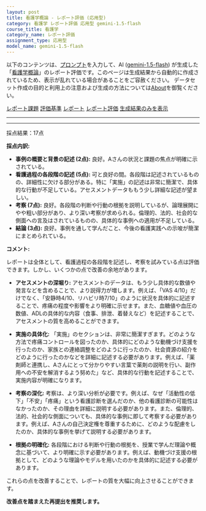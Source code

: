 ```yaml
---
layout: post
title: 看護学概論 - レポート評価 (応用型)
category: 看護学 レポート評価 応用型 gemini-1.5-flash
course_title: 看護学
category_name: レポート評価
assignment_type: 応用型
model_name: gemini-1.5-flash
---
```


以下のコンテンツは、[プロンプト](http://127.0.0.1:8000/generated/看護学/gemini-1.5-flash/prompt_レポート評価-応用型.md)を入力して、AI ([gemini-1.5-flash](contents/gemini-1.5-flash)) が生成した「[看護学概論](/contents/看護学/)」のレポート評価です。このページは生成結果から自動的に作成されているため、表示が乱れている場合があることをご容赦ください。
データセット作成の目的と利用上の注意および生成の方法については[About](/About)を御覧ください。

[レポート課題](../レポート課題-応用型)
[評価基準](../評価基準-応用型)
[レポート](../レポート-応用型)
[レポート評価](../レポート評価-応用型)
[生成結果のみを表示](http://127.0.0.1:8000/generated/看護学/gemini-1.5-flash/レポート評価-応用型.md)
  

***
***
  
採点結果：17点

**採点内訳:**

* **事例の概要と背景の記述 (2点):** 良好。Aさんの状況と課題の焦点が明確に示されている。
* **看護過程の各段階の記述 (5点):** 可と良好の間。各段階は記述されているものの、詳細性に欠ける部分がある。特に「実施」の記述は非常に簡潔で、具体的な行動が不足している。アセスメントデータももう少し詳細な記述が望ましい。
* **考察 (7点):** 良好。各段階の判断や行動の根拠を説明しているが、論理展開にやや粗い部分があり、より深い考察が求められる。倫理的、法的、社会的な側面への言及はされているものの、具体的な事例への適用が不足している。
* **結論 (3点):** 良好。事例を通して学んだこと、今後の看護実践への示唆が簡潔にまとめられている。


**コメント:**

レポートは全体として、看護過程の各段階を記述し、考察を試みている点は評価できます。しかし、いくつかの点で改善の余地があります。

* **アセスメントの深堀り:**  アセスメントのデータは、もう少し具体的な数値や発言などを含めることで、より説得力が増します。例えば、「VAS 4/10」だけでなく、「安静時4/10、リハビリ時7/10」のように状況を具体的に記述することで、疼痛の程度や影響をより明確に示せます。また、血糖値や血圧の数値、ADLの具体的な内容（食事、排泄、着替えなど）を記述することで、アセスメントの質を高めることができます。

* **実施の具体化:** 「実施」のセクションは、非常に簡潔すぎます。どのような方法で疼痛コントロールを図ったのか、具体的にどのような動機づけ支援を行ったのか、家族との連絡調整をどのように行ったのか、社会資源の紹介をどのように行ったのかなどを詳細に記述する必要があります。例えば、「薬剤師と連携し、Aさんにとって分かりやすい言葉で薬剤の説明を行い、副作用への不安を解消するよう努めた」など、具体的な行動を記述することで、実施内容が明確になります。

* **考察の深化:** 考察は、より深い分析が必要です。例えば、なぜ「活動性の低下」「不安」「疼痛」という看護診断を選んだのか、他の看護診断の可能性はなかったのか、その理由を詳細に説明する必要があります。また、倫理的、法的、社会的な側面についても、具体的な事例に即して考察する必要があります。例えば、Aさんの自己決定権を尊重するために、どのような配慮をしたのか、具体的な事例を挙げて説明する必要があります。

* **根拠の明確化:**  各段階における判断や行動の根拠を、授業で学んだ理論や概念に基づいて、より明確に示す必要があります。例えば、動機づけ支援の根拠として、どのような理論やモデルを用いたのかを具体的に記述する必要があります。

これらの点を改善することで、レポートの質を大幅に向上させることができます。


**改善点を踏まえた再提出を推奨します。**
